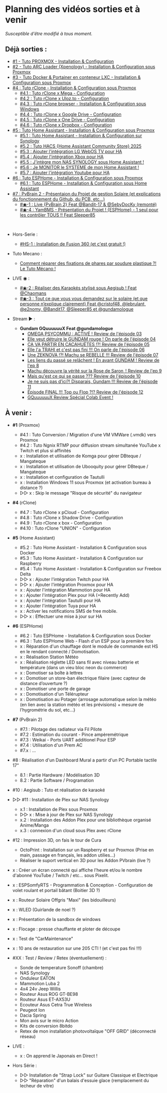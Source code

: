 # Planning des vidéos sorties et à venir
*Susceptible d'être modifié à tous moment.*

## Déjà sorties :
- [#1 - Tuto PROXMOX - Installation & Configuration](https://github.com/Dackara/Demo/blob/main/Video/%231%20-%20Tuto%20PROXMOX%20-%20Installation%20%26%20Configuration.md)
- [#2 - Tuto ARC Loader (Xpenology) - Installation & Configuration sous Proxmox](https://github.com/Dackara/Demo/blob/main/Video/%232%20-%20Tuto%20ARC%20Loader%20(Xpenology)%20-%20Installation%20%26%20Configuration%20sous%20Proxmox.md)
- [#3 - Tuto Docker & Portainer en conteneur LXC - Installation & Configuration sous Proxmox](https://github.com/Dackara/Demo/blob/main/Video/%233%20-%20Tuto%20Docker%20%26%20Portainer%20en%20conteneur%20LXC%20-%20Installation%20%26%20Configuration%20sous%20Proxmox.md)
- [#4 : Tuto rClone - Installation & Configuration sous Proxmox](https://github.com/Dackara/Demo/blob/main/Video/%234%20-%20Tuto%20rClone%20-%20Installation%20%26%20Configuration%20sous%20Proxmox.md)
  - [#4.1 : Tuto rClone x Mega - Configuration](https://github.com/Dackara/Demo/blob/main/Video/%234.1%20-%20Tuto%20Mount%20Mega%20Cloud%20dans%20rClone%20-%20Configuration%20sous%20Proxmox.md)
  - [#4.2 : Tuto rClone x Uloz.to - Configuration](https://github.com/Dackara/Demo/blob/main/Video/%234.2%20-%20Tuto%20Mount%20Uloz.to%20Cloud%20dans%20rClone%20-%20Configuration%20sous%20Proxmox.md)
  - [#4.3 : Tuto rClone browser - Installation & Configuration sous Windows](https://github.com/Dackara/Demo/blob/main/Video/%234.3%20-%20Tuto%20rClone%20browser%20-%20Installation%20%26%20Configuration%20sous%20Windows.md)
  - [#4.4 : Tuto rClone x Google Drive - Configuration](https://github.com/Dackara/Demo/blob/main/Video/%234.4%20-%20Tuto%20Mount%20Google%20Drive%20dans%20rClone%20-%20Configuration%20sous%20Proxmox.md)
  - [#4.5 : Tuto rClone x One Drive - Configuration](https://github.com/Dackara/Demo/blob/main/Video/%234.5%20-%20Tuto%20Mount%20One%20Drive%20dans%20rClone%20-%20Configuration%20sous%20Proxmox.md)
  - [#4.6 : Tuto rClone x Dropbox - Configuration](https://github.com/Dackara/Demo/blob/main/Video/%234.6%20-%20Tuto%20Mount%20Dropbox%20dans%20rClone%20-%20Configuration%20sous%20Proxmox.md)
- [#5 : Tuto Home Assistant - Installation & Configuration sous Proxmox](https://github.com/Dackara/Demo/blob/main/Video/%235%20-%20Tuto%20Home%20Assistant%20-%20Installation%20%26%20Configuration%20sous%20Proxmox.md)
  - [#5.1 : Tuto Home Assistant - Installation & Configuration sur Synology](https://github.com/Dackara/Demo/blob/main/Video/%235.1%20-%20Tuto%20Home%20Assistant%20-%20Installation%20%26%20Configuration%20sous%20Synology.md)
  - [#5.2 : Tuto HACS {Home Assistant Community Store} 2025](https://youtu.be/IGsWxooA7Ts)
  - [#5.3 : Ajouter l'intégration LG WebOS TV pour HA](https://www.youtube.com/watch?v=NoUqJuz8mNY)
  - [#5.4 : Ajouter l'intégration Xbox pour HA](https://www.youtube.com/watch?v=-kWB0cbgUhc)
  - [#5.5 : J'intègre mon NAS SYNOLOGY sous Home Assistant !](https://www.youtube.com/watch?v=bz7ShhS1NZA)
  - [#5.6 : Je MONITOR le SYSTEME de mon Home Assistant !](https://www.youtube.com/watch?v=8Gi9cTq-2wM)
  - [#5.7 : Ajouter l'intégration Youtube pour HA](https://www.youtube.com/watch?v=EARiELjc0G0)
- [#6 : Tuto ESPHome - Installation & Configuration sous Proxmox](https://youtu.be/50YTn9k1r-o)
  - [#6.1 : Tuto ESPHome - Installation & Configuration sous Home Assistant](https://youtu.be/nZum6s-rQzY)
- [#7 : PvBrain 2 - Présentaion du Projet de gestion Solaire (et explications du fonctionnement du Github, du PCB, etc...)](https://youtu.be/0FxQcrgmYuU)
  - [#◉-1 : Live {PvBrain 2} Feat @Bandit-17 & @SebyDocKy (remonté)](https://youtube.com/live/NITEFeAOpwg)
  - [#◉-4 : YamBMS - Présentation du Projet ! {ESPHome} - 1 seul pour les contrôler TOUS !! Feat Sleeper85](https://www.youtube.com/watch?v=kc0tziyQunQ)
<br/>

- Hors-Serie :
  - [#HS-1 : Installation de Fusion 360 (et c'est gratuit !)](https://youtu.be/IdHVv1cFigA)

- Tuto Mecano :
  - [Comment réparer des fixations de phares par soudure plastique ?! Le Tuto Mécano !](https://www.youtube.com/watch?v=aPSLf23O2PA)

- LIVE ◉ :
  - [#◉-2 : Réaliser des Karaokés stylisé sous Aegisub ! Feat @Chaomans](https://youtube.com/live/q5ZAvl7yxN0)
  - [#◉-3 : Tout ce que vous vous demandez sur le solaire (et que personne n’explique clairement) Feat ⁨@cristof48, @⁨lebrulant, @e2nomy, @Bandit17, @Sleeper85 et @gundamologue](https://youtube.com/live/v8ktxZlP-CE)

- Stream ► :
  - **Gundam GQuuuuuuX Feat ‪@gundamologue**
    - [OMEGA PSYCOMMU : ACTIVÉ ! Review de l'épisode 03‬](https://youtube.com/live/7tRCCWNYzhE)
    - [Elle veut détruire le GUNDAM rouge ! On parle de l'épisode 04](https://youtube.com/live/I5lGjjEgLHo)
    - [ÇA VA PARTIR EN CACAHUÈTES !?!  Review de l'épisode 05](https://youtube.com/live/L_KJ8yJEYhM)
    - [Elle l'a TRAHI et c'est pas fini !!! On parle de l'épisode 06](https://youtube.com/live/TtAWjBIRA_A)
    - [Une ZEKNOVA !?! Machu se REBELLE !!! Review de l'épisode 07](https://youtube.com/live/wtRqeNBsX8Y)
    - [Les liens du passé se relâchent ! En avant GUNDAM ! Review de l'ep 8](https://www.youtube.com/watch?v=xh41SarmFcs)
    - [Machu découvre la vérité sur la Rose de Saron  ! Review de l'ep 9](https://www.youtube.com/watch?v=fG6V3XIKzB0)
    - [Mais qu'est ce qui se passe ??? Review de l'épisode 10](https://youtube.com/live/xmHNZfN4tTw)
    - [Je ne suis pas d’ici?! Disparais, Gundam !!! Review de l'épisode 11](https://www.youtube.com/watch?v=DPlrhCi5ijw)
    - [Épisode FINAL !!! Top ou Flop ?!? Review de l'épisode 12](https://www.youtube.com/watch?v=IcEFfKGh9og)
    - [GQuuuuuuX Review Spécial Colab Event !](https://www.youtube.com/watch?v=OTXbEtT7a0s)
    
## À venir :
- __#1__ (Proxmox)
  - #4.1 : Tuto Conversion / Migration d'une VM VMWare (.vmdk) vers Proxmox
  - #4.2 : Tuto Ngnix RTMP pour diffusion stream simultanée YouTube x Twitch et plus si affinités 
  - x : Installation et utilisation de Komga pour gérer DBteque / Mangateque
  - x : Installation et utilisation de Ubooquity pour gérer DBteque / Mangateque
  - x : Installation et configuration de Tautulli
  - x : Installation Windows 11 sous Proxmox (et activation bureau à distance ?)
  - ▷▷ x : Skip le message "Risque de sécurité" du navigateur
- __#4__ (rClone)
  - #4.7 : Tuto rClone x pCloud - Configuration
  - #4.8 : Tuto rClone x Shadow Drive - Configuration
  - #4.9 : Tuto rClone x box - Configuration
  - #4.10 : Tuto rClone "UNION" - Configuration
- __#5__ (Home Assistant)
  - #5.2 : Tuto Home Assistant - Installation & Configuration sous Docker
  - #5.3 : Tuto Home Assistant - Installation & Configuration sur Raspberry
  - #5.4 : Tuto Home Assistant - Installation & Configuration sur Freebox Delta
  - ▷▷ x : Ajouter l'intégration Twitch pour HA
  - ▷▷ x : Ajouter l'intégration Proxmox pour HA
  - x : Ajouter l'intégration Mammotion pour HA
  - x : Ajouter l'intégration Plex pour HA (+Recently Add)
  - x : Ajouter l'intégration Tautulli pour HA
  - x : Ajouter l'intégration Tuya pour HA
  - x : Activer les notifications SMS de free mobile.
  - ▷▷ x : Effectuer une mise à jour sur HA
- __#6__ (ESPHome)
  - #6.2 : Tuto ESPHome - Installation & Configuration sous Docker
  - #6.3 : Tuto ESPHome Web - Flash d'un ESP pour la première fois
  - x : Réparation d'un chauffage dont le module de commande est HS en le rendant connecté / Domotisation.
  - x : Réalisation Station Météo
  - x : Réalisation réglette LED sans fil avec niveau batterie et température (dans un vieu bloc neon du commerce)
  - x : Domotiser sa boîte à lettres
  - x : Domotiser un store-ban électrique filaire (avec capteur de distance d’ouverture ?)
  - x : Domotiser une porte de garage
  - x : Domotisation d'un Télérupteur
  - x : Domotisation au Potager {arrosage automatique selon la météo (en lien avec la station météo et les prévisions) + mesure de l’hygrométrie du sol, etc...}
- __#7__ (PvBrain 2)
  - #7.1 : Pilotage des radiateur via Fil Pilote
  - #7.2 : Estimation du courant - Pince ampèremétrique
  - #7.3 : Weikai - Ports UART additionel Pour ESP
  - #7.4 : Utilisation d'un Prem AC
  - #7.x : ...
- #8 : Réalisation d'un Dashboard Mural a partir d'un PC Portable tactile 17"
  - 8.1 : Partie Hardware / Modélisation 3D
  - 8.2 : Partie Software / Programation

- #10 : Aegisub : Tuto et réalisation de karaoké

- ▷▷ #11 : Installation de Plex sur NAS Synology
  - x.1 : Installation de Plex sous Proxmox
  - ▷▷ x : Mise à jour de Plex sur NAS Synology
  - x.2 : Installation des Addon Plex pour une bibliothèque organisé Anime/Manga
  - x.3 : connexion d'un cloud sous Plex avec rClone

- #12 : Impression 3D, on fais le tour de Cura
  - OctoPrint : Installation sur un Raspberry et sur Proxmox (Prise en main, passage en français, les addon utilies...)
  - Réaliser le suport vertical en 3D pour les Addon PVbrain (live ?)

- x : Créer un écran connecté qui affiche l'heure et/ou le nombre d'abonné YouTube / Twitch / etc...  sous Pixelit.
- x : ESPSomfyRTS - Programmation & Conception - Configuration de volet roulant et portail bâtant (Boitier 3D ?)
- x : Routeur Solaire Offgris "Maxi" (les bidouilleurs)
- x : WLED (Guirlande de noel ?)
- x : Présentation de la sandbox de windows
- x : Flocage : presse chauffante et ploter de découpe
- x : Test de "CarMaintenance"
- x : 10 ans de restauration sur une 205 CTI ! (et c'est pas fini !!!)

- #XX : Test / Review / Retex (éventuellement) :
  - Sonde de temperature Sonoff (chambre)
  - NAS Synology
  - Onduleur EATON
  - Mammotion Luba 2
  - 4x4 24v Jeep Willis
  - Routeur Asus ROG GT-BE98
  - Routeur Asus ET-AX53U
  - Ecouteur Asus Cetra True Wireless
  - Peugeot Ion
  - Dacia Spring
  - Mon avis sur le micro Action
  - Kits de conversion 8bitdo
  - Retex de mon installation photovoltaïque "OFF GRID" (déconnecté réseau)

- LIVE :
  - x : On apprend le Japonais en Direct !

- Hors Série :
  - ▷▷ Installation de "Strap Lock" sur Guitare Classique et Electrique
  - ▷▷ "Réparation" d'un balais d'essuie glace (remplacement du lecheur de vitre)
